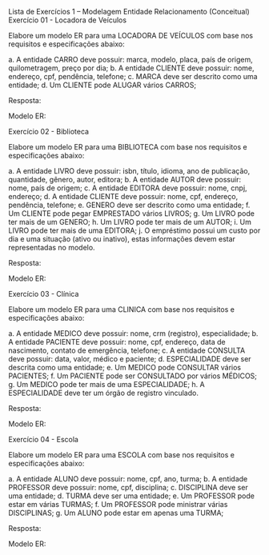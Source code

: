 Lista de Exercícios 1 – Modelagem Entidade Relacionamento (Conceitual)
Exercício 01 - Locadora de Veículos

Elabore um modelo ER para uma LOCADORA DE VEÍCULOS com base nos requisitos e especificações abaixo:

a. A entidade CARRO deve possuir: marca, modelo, placa, país de origem, quilometragem, preço por dia;
b. A entidade CLIENTE deve possuir: nome, endereço, cpf, pendência, telefone;
c. MARCA deve ser descrito como uma entidade;
d. Um CLIENTE pode ALUGAR vários CARROS;

Resposta:

Modelo ER:





Exercício 02 - Biblioteca

Elabore um modelo ER para uma BIBLIOTECA com base nos requisitos e especificações abaixo:

a. A entidade LIVRO deve possuir: isbn, título, idioma, ano de publicação, quantidade, gênero, autor, editora;
b. A entidade AUTOR deve possuir: nome, país de origem;
c. A entidade EDITORA deve possuir: nome, cnpj, endereço;
d. A entidade CLIENTE deve possuir: nome, cpf, endereço, pendência, telefone;
e. GENERO deve ser descrito como uma entidade;
f. Um CLIENTE pode pegar EMPRESTADO vários LIVROS;
g. Um LIVRO pode ter mais de um GENERO;
h. Um LIVRO pode ter mais de um AUTOR;
i. Um LIVRO pode ter mais de uma EDITORA;
j. O empréstimo possui um custo por dia e uma situação (ativo ou inativo), estas informações devem estar representadas no modelo.

Resposta:


Modelo ER:



Exercício 03 - Clínica

Elabore um modelo ER para uma CLINICA com base nos requisitos e especificações abaixo:

a. A entidade MEDICO deve possuir: nome, crm (registro), especialidade;
b. A entidade PACIENTE deve possuir: nome, cpf, endereço, data de nascimento, contato de emergência, telefone;
c. A entidade CONSULTA deve possuir: data, valor, médico e paciente;
d. ESPECIALIDADE deve ser descrita como uma entidade;
e. Um MEDICO pode CONSULTAR vários PACIENTES;
f. Um PACIENTE pode ser CONSULTADO por vários MÉDICOS;
g. Um MEDICO pode ter mais de uma ESPECIALIDADE;
h. A ESPECIALIDADE deve ter um órgão de registro vinculado.

Resposta:

Modelo ER:


Exercício 04 - Escola

Elabore um modelo ER para uma ESCOLA com base nos requisitos e especificações abaixo:

a. A entidade ALUNO deve possuir: nome, cpf, ano, turma;
b. A entidade PROFESSOR deve possuir: nome, cpf, disciplina;
c. DISCIPLINA deve ser uma entidade;
d. TURMA deve ser uma entidade;
e. Um PROFESSOR pode estar em várias TURMAS;
f. Um PROFESSOR pode ministrar várias DISCIPLINAS;
g. Um ALUNO pode estar em apenas uma TURMA;

Resposta:

Modelo ER:
